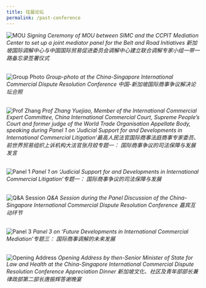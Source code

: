 ```yaml
---
title: 往届论坛
permalink: /past-conference
---
```



![MOU](/images/01.JPG) 
*Signing Ceremony of MOU between SIMC and the CCPIT Mediation Center to set up a joint mediator panel for the Belt and Road Initiatives 新加坡国际调解中心与中国国际贸易促进委员会调解中心建立联合调解专家小组一带一路备忘录签署仪式*
<br>
<br>

![Group Photo](/images/02.JPG) 
*Group-photo at the China-Singapore International Commercial Dispute Resolution Conference 中国-新加坡国际商事争议解决论坛合照*
<br>
<br>

![Prof Zhang](/images/03.JPG) 
*Prof Zhang Yuejiao, Member of the International Commercial Expert Committee, China International Commercial Court, Supreme People’s Court and former judge of the World Trade Organisation Appellate Body, speaking during Panel 1 on ‘Judicial Support for and Developments in International Commercial Litigation’最高人民法官国际商事法庭商事专家委员、前世界贸易组织上诉机构大法官张月姣专题一： 国际商事争议的司法保障与发展发言*
<br>
<br>

![Panel 1](/images/04.JPG) 
*Panel 1 on ‘Judicial Support for and Developments in International Commercial Litigation’专题一： 国际商事争议的司法保障与发展*
<br>
<br>

![Q&A Session](/images/05.JPG) 
*Q&A Session during the Panel Discussion of the China-Singapore International Commercial Dispute Resolution Conference 嘉宾互动环节*
<br>
<br>

![Panel 3](/images/06.JPG) 
*Panel 3 on ‘Future Developments in International Commercial Mediation’专题三： 国际商事调解的未来发展*
<br>
<br>

![Opening Address](/images/07.JPG) 
*Opening Address by then-Senior Minister of State for Law and Health at the China-Singapore International Commercial Dispute Resolution Conference Appreciation Dinner 新加坡文化、社区及青年部部长兼律政部第二部长唐振辉答谢晚宴*




